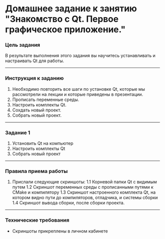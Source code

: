 # Домашнее задание к занятию "Знакомство с Qt. Первое графическое приложение."

### Цель задания

В результате выполнения этого задания вы научитесь устанавливать и настраивать Qt для работы.

------

### Инструкция к заданию

1. Необходимо повторить все шаги по установке Qt, которые мы рассмотрели на лекции и которые приведены в презентации.
2. Прописать переменные среды.
3. Настроить комплекты Qt.
4. Сохдать новый проект.
5. Собрать новый проект.

------

### Задание 1

1. Установить Qt на компьютер
2. Настроить комплекты Qt
3. Собрать новый проект
------

### Правила приема работы

1. Прислали следующие скриншоты:
1.1 Корневой папки Qt с видимым путем
1.2 Скриншот переменных среды с прописанными путями к CMake и компилятору
1.3 Скриншот настроенного комплекта Qt, на котором видно пути до компиляторов, отладчика, и системы сборки
1.4 Скриншот вывода сборки, после сборки проекта.

------
### Технические требования

- Скриншоты прикреплены в личном кабинете


